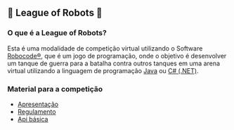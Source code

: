## 🤖 League of Robots 🤖

### O que é a League of Robots?

Esta é uma modalidade de competição virtual utilizando o Software [Robocode®](https://robocode.sourceforge.io/), que é um jogo de programação, onde o objetivo é desenvolver um tanque de guerra para a batalha contra outros tanques em uma arena virtual utilizando a linguagem de programação [Java](https://www.oracle.com/java/technologies/javase-downloads.html) ou [C# (.NET)](https://dotnet.microsoft.com/download).

### Material para a competição

* [Apresentação](competition/PRESENTATION.md)
* [Regulamento](competition/RULES.md)
* [Api básica](competition/API.md)

